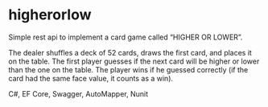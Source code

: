 # higherorlow
Simple rest api to implement a card game called “HIGHER OR LOWER”. 

The dealer shuffles a deck of 52 cards, draws the first card, and places it on the table. The first player guesses if the next card will be higher or lower than the one on the table. The player wins if he guessed correctly (if the card had the same face value, it counts as a win).


C#, EF Core, Swagger, AutoMapper, Nunit
